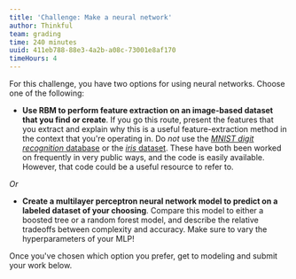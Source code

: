 ```yaml
---
title: 'Challenge: Make a neural network'
author: Thinkful
team: grading
time: 240 minutes
uuid: 411eb788-88e3-4a2b-a08c-73001e8af170
timeHours: 4
---
```


For this challenge, you have two options for using neural networks. Choose one of the following:

 * __Use RBM to perform feature extraction on an image-based dataset that you find or create__. If you go this route, present the features that you extract and explain why this is a useful feature-extraction method in the context that you're operating in. Do *not* use the [*MNIST digit recognition* database](https://en.wikipedia.org/wiki/MNIST_database) or the [*iris* dataset](https://en.wikipedia.org/wiki/Iris_flower_data_set). These have both been worked on frequently in very public ways, and the code is easily available. However, that code could be a useful resource to refer to.
 
 _Or_

 * __Create a multilayer perceptron neural network model to predict on a labeled dataset of your choosing__. Compare this model to either a boosted tree or a random forest model, and describe the relative tradeoffs between complexity and accuracy. Make sure to vary the hyperparameters of your MLP!

Once you've chosen which option you prefer, get to modeling and submit your work below.
